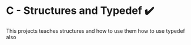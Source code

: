 # C - Structures and Typedef :heavy_check_mark:

This projects teaches structures and how to use them
how to use typedef also
